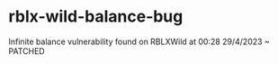 # rblx-wild-balance-bug
Infinite balance vulnerability found on RBLXWild at 00:28 29/4/2023 ~ PATCHED
